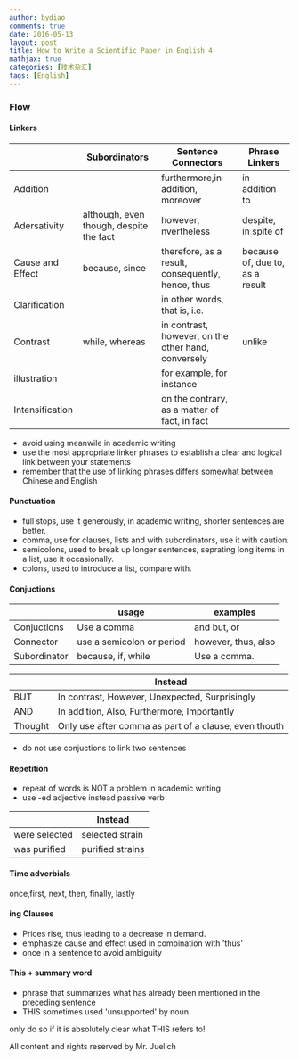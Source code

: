 ```yaml
---
author: bydiao
comments: true
date: 2016-05-13
layout: post
title: How to Write a Scientific Paper in English 4
mathjax: true
categories: [技术杂汇]
tags: [English]
---
```


### Flow


#### Linkers

||Subordinators|Sentence Connectors|Phrase Linkers|
|--|--|--|--|
|Addition||furthermore,in addition, moreover|in addition to|
|Adersativity|although, even though, despite the fact|however, nvertheless|despite, in spite of|
|Cause and Effect|because, since|therefore, as a result, consequently, hence, thus|because of, due to, as a result|
|Clarification||in other words, that is, i.e.||
|Contrast|while, whereas|in contrast, however, on the other hand, conversely|unlike|
|illustration||for example, for instance||
|Intensification||on the contrary, as a matter of fact, in fact||

* avoid using meanwile in academic writing
* use the most appropriate linker phrases to establish a clear and logical link between your statements
* remember that the use of linking phrases differs somewhat between Chinese and English

#### Punctuation

* full stops, use it generously, in academic writing, shorter sentences are better.
* comma, use for clauses, lists and with subordinators, use it with caution.
* semicolons, used to break up longer sentences, seprating long items in a list, use it occasionally.
* colons, used to introduce a list, compare with.

#### Conjuctions

||usage|examples|
|---|---|---|
|Conjuctions|Use a comma|and but, or|
|Connector|use a semicolon or period|however, thus, also|
|Subordinator|because, if, while|Use a comma.|



||Instead|
|---|---|
|BUT|In contrast, However, Unexpected, Surprisingly|
|AND|In addition, Also, Furthermore, Importantly|
|Thought|Only use after comma as part of a clause, even thouth |


* do not use conjuctions to link two sentences

#### Repetition

* repeat of words is NOT a problem in academic writing
* use -ed adjective instead passive verb

||Instead|
|---|---|
|were selected|selected strain|
|was purified|purified strains|


#### Time adverbials

once,first, next, then, finally, lastly

#### ing Clauses

* Prices rise, thus leading to a decrease in demand.
* emphasize cause and effect  used in combination with 'thus'
* once in a sentence to avoid ambiguity

#### This + summary word

* phrase that summarizes what has already been mentioned in the
preceding sentence
* THIS sometimes used 'unsupported' by noun

only do so if it is absolutely clear what THIS refers to!

All content and rights reserved by Mr. Juelich